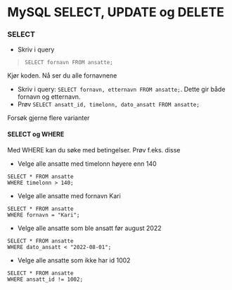 # MySQL SELECT, UPDATE og DELETE

### SELECT
- Skriv i query 

> `SELECT fornavn FROM ansatte;`

Kjør koden. Nå ser du alle fornavnene

- Skriv i query: `SELECT fornavn, etternavn FROM ansatte;`. Dette gir både fornavn og etternavn.
- Prøv `SELECT ansatt_id, timelonn, dato_ansatt FROM ansatte;`

Forsøk gjerne flere varianter

#### SELECT og WHERE
Med WHERE kan du søke med betingelser. Prøv f.eks. disse
- Velge alle ansatte med timelonn høyere enn 140
```
SELECT * FROM ansatte 
WHERE timelonn > 140;
```

- Velge alle ansatte med fornavn Kari
```
SELECT * FROM ansatte 
WHERE fornavn = "Kari";
```

- Velge alle ansatte som ble ansatt før august 2022

```
SELECT * FROM ansatte 
WHERE dato_ansatt < "2022-08-01";
```

- Velge alle ansatte som ikke har id 1002

```
SELECT * FROM ansatte 
WHERE ansatt_id != 1002;
```
